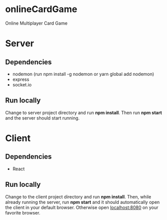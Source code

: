 # onlineCardGame
Online Multiplayer Card Game

# Server
## Dependencies
- nodemon (run npm install -g nodemon or yarn global add nodemon)
- express
- socket.io
## Run locally
Change to server project directory and run **npm install**. Then run **npm start** and the server should start running.

# Client
## Dependencies
- React
## Run locally
Change to the client project directory and run **npm install**. Then, while already running the server, run **npm start** and it should automatically open the client in your default browser. Otherwise open [localhost:8080](http://localhost:8080) on your favorite browser.